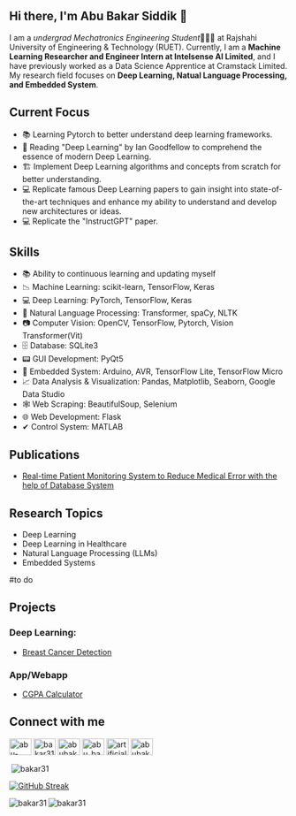 ## Hi there, I'm Abu Bakar Siddik 👋

I am a *undergrad Mechatronics Engineering Student*👨🏻‍🎓 at Rajshahi University of Engineering & Technology (RUET). Currently, I am a **Machine Learning Researcher and Engineer Intern at Intelsense AI Limited**, and I have previously worked as a Data Science Apprentice at Cramstack Limited. My research field focuses on **Deep Learning, Natual Language Processing, and Embedded System**.

## Current Focus
- 📚 Learning Pytorch to better understand deep learning frameworks.
- 📖 Reading "Deep Learning" by Ian Goodfellow to comprehend the essence of modern Deep Learning.
- 🏗 Implement Deep Learning algorithms and concepts from scratch for better understanding.
- 💻 Replicate famous Deep Learning papers to gain insight into state-of-the-art techniques and enhance my ability to understand and develop new architectures or ideas.
- 💻 Replicate the "InstructGPT" paper.

## Skills
- 📚 Ability to continuous learning and updating myself
- 📉 Machine Learning: scikit-learn, TensorFlow, Keras
- 💻 Deep Learning: PyTorch, TensorFlow, Keras
- 📖 Natural Language Processing: Transformer, spaCy, NLTK
- 📷 Computer Vision: OpenCV, TensorFlow, Pytorch, Vision Transformer(Vit)
- 🗄 Database: SQLite3
- 📟 GUI Development: PyQt5
- 📱 Embedded System: Arduino, AVR, TensorFlow Lite, TensorFlow Micro
- 📈 Data Analysis & Visualization: Pandas, Matplotlib, Seaborn, Google Data Studio
- 🕸 Web Scraping: BeautifulSoup, Selenium
- 🌐 Web Development: Flask
- ✔ Control System: MATLAB

## Publications
- [Real-time Patient Monitoring System to Reduce Medical Error with the help of Database System](https://www.researchgate.net/publication/368104106_Real-time_Patient_Monitoring_System_to_Reduce_Medical_Error_with_the_help_of_Database_System)

## Research Topics
- Deep Learning
- Deep Learning in Healthcare
- Natural Language Processing (LLMs)
- Embedded Systems

#to do
## Projects
### Deep Learning:
   - [Breast Cancer Detection](https://github.com/Bakar31/Breast-Cancer-Detection/blob/master/README.md) 

### App/Webapp
- [CGPA Calculator](https://github.com/Bakar31/CGPA-Calculator/blob/master/README.md)

## Connect with me
<p align="left">
<a href="https://linkedin.com/in/abu-bakar-siddik31" target="blank"><img align="center" src="https://raw.githubusercontent.com/rahuldkjain/github-profile-readme-generator/master/src/images/icons/Social/linked-in-alt.svg" alt="abu-bakar-siddik31" height="30" width="40" /></a>
<a href="https://kaggle.com/bakar31" target="blank"><img align="center" src="https://raw.githubusercontent.com/rahuldkjain/github-profile-readme-generator/master/src/images/icons/Social/kaggle.svg" alt="bakar31" height="30" width="40" /></a>
<a href="https://fb.com/abubakarsiddik031" target="blank"><img align="center" src="https://raw.githubusercontent.com/rahuldkjain/github-profile-readme-generator/master/src/images/icons/Social/facebook.svg" alt="abubakarsiddik031" height="30" width="40" /></a>
<a href="https://www.instagram.com/abu_bakar_siddik31/" target="blank"><img align="center" src="https://raw.githubusercontent.com/rahuldkjain/github-profile-readme-generator/master/src/images/icons/Social/instagram.svg" alt="abu_bakar_siddik31" height="30" width="40" /></a>
<a href="https://www.youtube.com/channel/UC6DxuIWVP8Ht1RfE5GlRfrQ" target="blank"><img align="center" src="https://raw.githubusercontent.com/rahuldkjain/github-profile-readme-generator/master/src/images/icons/Social/youtube.svg" alt="artificial neuron" height="30" width="40" /></a>
<a href="https://www.hackerrank.com/abubakarsiddik" target="blank"><img align="center" src="https://raw.githubusercontent.com/rahuldkjain/github-profile-readme-generator/master/src/images/icons/Social/hackerrank.svg" alt="abubakarsiddik" height="30" width="40" /></a>
</p>


<p>&nbsp;<img align="center" src="https://github-readme-stats.vercel.app/api?username=bakar31&show_icons=true&theme=dark&title_color=08a4d9&text_color=ffffff&locale=en" alt="bakar31" /></p>

[![GitHub Streak](https://github-readme-streak-stats.herokuapp.com?user=bakar31&theme=dark&date_format=M%20j%5B%2C%20Y%5D)](https://git.io/streak-stats)

<p><img align="left" src="https://github-readme-stats.vercel.app/api/top-langs?username=bakar31&show_icons=true&theme=dark&title_color=2b93d4&text_color=ededed&locale=en&layout=compact" alt="bakar31" /></p>

<p align="left"> <img src="https://komarev.com/ghpvc/?username=bakar31&label=Profile%20views&color=0e75b6&style=flat" alt="bakar31" /> </p>
